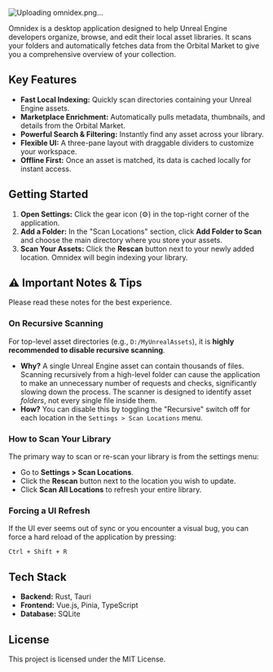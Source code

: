 
![Uploading omnidex.png…]()

Omnidex is a desktop application designed to help Unreal Engine developers organize, browse, and edit their local asset libraries. It scans your folders and automatically fetches data from the Orbital Market to give you a comprehensive overview of your collection.

## Key Features

-   **Fast Local Indexing:** Quickly scan directories containing your Unreal Engine assets.
-   **Marketplace Enrichment:** Automatically pulls metadata, thumbnails, and details from the Orbital Market.
-   **Powerful Search & Filtering:** Instantly find any asset across your library.
-   **Flexible UI:** A three-pane layout with draggable dividers to customize your workspace.
-   **Offline First:** Once an asset is matched, its data is cached locally for instant access.

## Getting Started

1.  **Open Settings:** Click the gear icon (⚙️) in the top-right corner of the application.
2.  **Add a Folder:** In the "Scan Locations" section, click **Add Folder to Scan** and choose the main directory where you store your assets.
3.  **Scan Your Assets:** Click the **Rescan** button next to your newly added location. Omnidex will begin indexing your library.

## ⚠️ Important Notes & Tips

Please read these notes for the best experience.

### On Recursive Scanning

For top-level asset directories (e.g., `D:/MyUnrealAssets`), it is **highly recommended to disable recursive scanning**.

-   **Why?** A single Unreal Engine asset can contain thousands of files. Scanning recursively from a high-level folder can cause the application to make an unnecessary number of requests and checks, significantly slowing down the process. The scanner is designed to identify asset *folders*, not every single file inside them.
-   **How?** You can disable this by toggling the "Recursive" switch off for each location in the `Settings > Scan Locations` menu.

### How to Scan Your Library

The primary way to scan or re-scan your library is from the settings menu:

-   Go to **Settings > Scan Locations**.
-   Click the **Rescan** button next to the location you wish to update.
-   Click **Scan All Locations** to refresh your entire library.

### Forcing a UI Refresh

If the UI ever seems out of sync or you encounter a visual bug, you can force a hard reload of the application by pressing:

```
Ctrl + Shift + R
```

## Tech Stack

-   **Backend:** Rust, Tauri
-   **Frontend:** Vue.js, Pinia, TypeScript
-   **Database:** SQLite

## License

This project is licensed under the MIT License.
